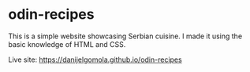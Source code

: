 # odin-recipes
This is a simple website showcasing Serbian cuisine. I made it using the basic knowledge of HTML and CSS.

Live site: https://danijelgomola.github.io/odin-recipes